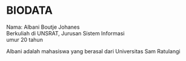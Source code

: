 # BIODATA

Nama: Albani Boutje Johanes <br>
Berkuliah di UNSRAT, Jurusan Sistem Informasi <br>
umur 20 tahun <br>

<p>
  Albani adalah mahasiswa yang berasal dari Universitas Sam Ratulangi
</p>

